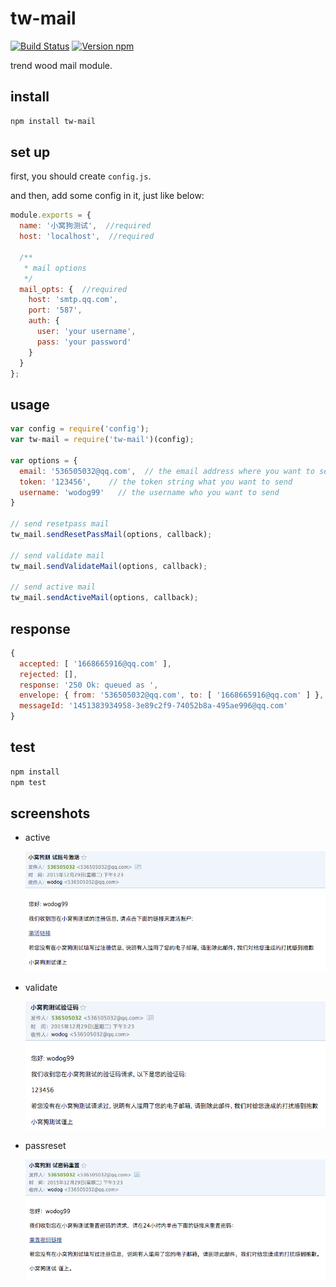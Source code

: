 # tw-mail

[![Build Status](https://travis-ci.org/wodog/tw-mail.svg?branch=master)](https://travis-ci.org/wodog/tw-mail)
[![Version npm](https://img.shields.io/npm/v/tw-mail.svg)](https://www.npmjs.com/package/tw-mail)

  trend wood mail module.

## install

```bash
npm install tw-mail
```

## set up
  first, you should create `config.js`.

  and then, add some config in it, just like below:

```js
module.exports = {
  name: '小窝狗测试',  //required
  host: 'localhost',  //required

  /**
   * mail options
   */
  mail_opts: {  //required
    host: 'smtp.qq.com',
    port: '587',
    auth: {
      user: 'your username',
      pass: 'your password'
    }
  }
};
```

## usage

```js
var config = require('config');
var tw-mail = require('tw-mail')(config);

var options = {
  email: '536505032@qq.com',  // the email address where you want to send
  token: '123456',    // the token string what you want to send
  username: 'wodog99'   // the username who you want to send
}

// send resetpass mail
tw_mail.sendResetPassMail(options, callback);

// send validate mail
tw_mail.sendValidateMail(options, callback);

// send active mail
tw_mail.sendActiveMail(options, callback);
```

## response

```js
{
  accepted: [ '1668665916@qq.com' ],
  rejected: [],
  response: '250 Ok: queued as ',
  envelope: { from: '536505032@qq.com', to: [ '1668665916@qq.com' ] },
  messageId: '1451383934958-3e89c2f9-74052b8a-495ae996@qq.com'
}
```

## test

```sh
npm install
npm test
```

## screenshots
- active

  ![active](https://raw.githubusercontent.com/wodog/tw-mail/master/screenshots/active.png)

- validate

  ![validate](https://raw.githubusercontent.com/wodog/tw-mail/master/screenshots/validate.png)

- passreset

  ![passreset](https://raw.githubusercontent.com/wodog/tw-mail/master/screenshots/passreset.png)
